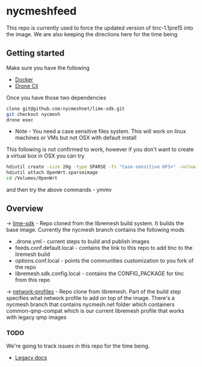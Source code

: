 # nycmeshfeed

This repo is currently used to force the updated version of tinc-1.1pre15 into the image.  We are also keeping the directions here for the time being

## Getting started

Make sure you have the following

* [Docker](https://www.docker.com/)
* [Drone Cli](http://docs.drone.io/cli-installation/)

Once you have those two dependencies
```bash
clone git@github.com:nycmeshnet/lime-sdk.git
git checkout nycmesh
drone exec
```

* Note - You need a case sensitive files system.  This will work on linux machines or VMs but not OSX with default install

This following is not confirmed to work, however if you don't want to create a virtual box in OSX you can try
```bash
hdiutil create -size 20g -type SPARSE -fs "Case-sensitive HFS+" -volname OpenWrt OpenWrt.sparseimage
hdiutil attach OpenWrt.sparseimage
cd /Volumes/OpenWrt
```
and then try the above commands - ymmv

## Overview

-> [lime-sdk](https://github.com/nycmeshnet/lime-sdk) - Repo cloned from the libremesh build system.  It builds the base image. Currently the nycmesh branch contains the following mods
* .drone.yml - current steps to build and publish images
* feeds.conf.default.local - contains the link to this repo to add tinc to the liremesh build
* options.conf.local - points the communities customization to you fork of the repo
* libremesh.sdk.config.local - contains the CONFIG_PACKAGE for tinc from this repo

-> [network-profiles](https://github.com/nycmeshnet/network-profiles) - Repo clone from libremesh. Part of the build step specifies what network profile to add on top of the image.
There's a nycmesh branch that contains nycmesh.net folder which containers common-qmp-compat which is our current libremesh 
profile that works with legacy qmp images


### TODO

We're going to track issues in this repo for the time being.


* [Legacy docs](LEGACYDOCS.md)

